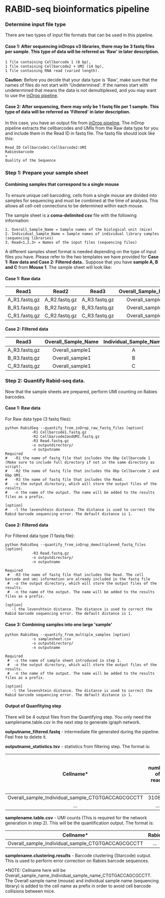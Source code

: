 # RABID-seq bioinformatics pipeline

### Determine input file type
There are two types of input file formats that can be used in this pipeline. 

#### Case 1: After sequencing inDrops v3 libraries, there may be 3 fastq files per sample. This type of data will be referred as 'Raw' in later description. 

	1 file containing Cellbarcode 1 (8 bp), 
	1 file containing Cellbarcode2 + UMI (14 bp),
	1 file containing RNA read (varied length).


**Caution**: Before you decide that your data type is 'Raw', make sure that the names of files do not start with 'Undetermined'. If the names start with undetermined that means the data is not demultiplexed, and you may want to use the [inDrop pipeline](https://github.com/indrops/indrops).

#### Case 2: After sequencing, there may only be 1 fastq file per 1 sample. This type of data will be referred as 'Filtered' in later description.
In this case, you have an output file from [inDrop pipeline](https://github.com/indrops/indrops). The inDrop pipeline extracts the cellbarcodes and UMIs from the Raw data type for you and include them in the Read ID in fastq file. The fastq file should look like this:

    Read_ID Cellbarcode1:Cellbarcode2:UMI  
    Rabiesbarcode  
    +  
    Quality of the Sequence  

	
### Step 1: Prepare your sample sheet 

#### Combining samples that correspond to a single mouse
To ensure unique cell barcoding, cells from a single mouse are divided into samples for sequencing and must be combined at the time of analysis. This allows all cell-cell connections to be determined within each mouse. 

The sample sheet is a **coma-delimited csv** file with the following information: 

	1. Overall_Sample_Name = Sample names of the biological unit (mice)
	2. Individual_Sample_Name = Sample names of individual library samples (sequencing libraries) 
	3. Read<1,2,3> = Names of the input files (sequencing files)

A different samples sheet format is needed depending on the type of input files you have. Please refer to the two templates we have provided for **Case 1: Raw data and Case 2: Filtered data.**. Suppose that you have **sample A, B and C** from **Mouse 1**. The sample sheet will look like:

#### Case 1: Raw data
|Read1|Read2|Read3|Overall_Sample_Name|Individual_Sample_Name|
|:---:|:---:|:---:|:---:|:---:|
|A_R1.fastq.gz|A_R2.fastq.gz|A_R3.fastq.gz|Overall_sample1|A|
|B_R1.fastq.gz|B_R2.fastq.gz|B_R3.fastq.gz|Overall_sample1|B|
|C_R1.fastq.gz|C_R2.fastq.gz|C_R3.fastq.gz|Overall_sample1|C|

#### Case 2: Filtered data
|Read3|Overall_Sample_Name|Individual_Sample_Name|
|:---:|:---:|:---:|
|A_R3.fastq.gz|Overall_sample1|A|
|B_R3.fastq.gz|Overall_sample1|B|
|C_R3.fastq.gz|Overall_sample1|C|


### Step 2: Quantify Rabid-seq data.
Now that the sample sheets are prepared, perform UMI counting on Rabies barcodes. 

#### Case 1: Raw data
For Raw data type (3 fastq files):

    python RabidSeq --quantify_from_inDrop_raw_fastq_files [option]
    			-R1 Cellbarcode1.fastq.gz
    			-R2 Cellbarcode2andUMI.fastq.gz
    			-R3 Read.fastq.gz
    			-o outputdirectory/
    			-n outputname
    Required
    #   -R1 the name of fastq file that includes the 8bp Cellbarcode 1 (Make sure to include full directory if not in the same directory as script).
    #   -R2 the name of fastq file that includes the 8bp Cellbarcode 2 and 6bp UMI.
    #   -R3 the name of fastq file that includes the Read.
    #   -o the output directory, which will store the output files of the results.
    #   -n the name of the output. The name will be added to the results files as a prefix.
       
    [option]
    #   -l the levenshtein distance. The distance is used to correct the Rabid barcode sequencing error. The default distance is 1.

#### Case 2: Filtered data 
For Filtered data type (1 fastq file):

    python RabidSeq --quantify_from_inDrop_demultiplexed_fastq_files [option]
    			-R3 Read.fastq.gz
    			-o outputdirectory/ 
    			-n outputname 
    
    Required
     #  -R3 the name of fastq file that includes the Read. The cell barcode and umi information are already included in the fastq file
     #  -o the output directory, which will store the output files of the results.
     #  -n the name of the output. The name will be added to the results files as a prefix.
     
    [option]
       -l the levenshtein distance. The distance is used to correct the Rabid barcode sequencing error. The default distance is 1.

#### Case 3: Combining samples into one large 'sample'

    python RabidSeq --quantify_from_multiple_samples [option]
    			-s samplesheet.csv
    			-o outputdirectory/ 
    			-n outputname 
    
    Required
     #  -s the name of sample sheet introduced in step 1.
     #  -o the output directory, which will store the output files of the results.
     #  -n the name of the output. The name will be added to the results files as a prefix.
     
    [option]
       -l the levenshtein distance. The distance is used to correct the Rabid barcode sequencing error. The default distance is 1.

#### Output of Quanfitying step

There will be 4 output files from the Quantifying step. You only need the samplename.table.csv in the next step to generate igraph network. 

**outputname_filtered.fastq** - intermediate file generated during the pipeline. Feel free to delete it.

	
**outputname_statistics.tsv** -  statistics from filtering step. The format is: 

|Cellname*|number of reads|number of reads with 5end handle|number of reads with 3end handle|number of reads with both handle|number of reads pass the structure filter|
|:---:|:---:|:---:|:---:|:---:|:---:|
|Overall_sample_Individual_sample_CTGTGACCAGCGCCTT|310871|13985|7695|280917|268786|
|...|...|...|...|...|...|


**samplename.table.csv** - UMI counts (This is required for the network generation in step 2). This will be the quantification output. The format is: 
	
|Cellname*|Rabie|Counts|
|:---:|:---:|:---:|
|Overall_sample_Individual_sample_CTGTGACCAGCGCCTT|...|...|

**samplename.clustering.results** - Barcode clustering (Starcode) output. This is used to perform error correction on Rabies barcode sequences. 

*NOTE: Cellname here will be Overall_sample_name_Individual_sample_name_CTGTGACCAGCGCCTT. The Overall sample name (mouse) and individual sample name (sequencing library) is added to the cell name as prefix in order to avoid cell barcode collisions between mice.
